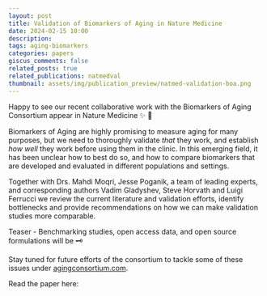 ```yaml
---
layout: post
title: Validation of Biomarkers of Aging in Nature Medicine
date: 2024-02-15 10:00
description: 
tags: aging-biomarkers
categories: papers
giscus_comments: false
related_posts: true
related_publications: natmedval
thumbnail: assets/img/publication_preview/natmed-validation-boa.png
---
```


Happy to see our recent collaborative work with the Biomarkers of Aging Consortium appear in Nature Medicine ✨ 🚀

Biomarkers of Aging are highly promising to measure aging for many purposes, but we need to thoroughly validate *that* they work, and establish *how well* they work before using them in the clinic. In this emerging field, it has been unclear how to best do so, and how to compare biomarkers that are developed and evaluated in different populations and settings.

Together with Drs. Mahdi Moqri, Jesse Poganik, a team of leading experts, and corresponding authors Vadim Gladyshev, Steve Horvath and Luigi Ferrucci we review the current literature and validation efforts, identify bottlenecks and provide recommendations on how we can make validation studies more comparable.

Teaser - Benchmarking studies, open access data, and open source formulations will be 🗝

Stay tuned for future efforts of the consortium to tackle some of these issues under [agingconsortium.com](https://agingconsortium.com).


Read the paper here: